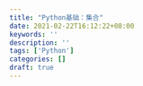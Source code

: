 ```yaml
---
title: "Python基础：集合"
date: 2021-02-22T16:12:22+08:00
keywords: ''
description: ''
tags: ['Python']
categories: []
draft: true
---
```

